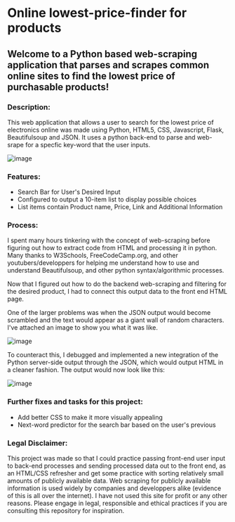 # Online lowest-price-finder for products

## Welcome to a Python based web-scraping application that parses and scrapes common online sites to find the lowest price of purchasable products!

### Description:
This web application that allows a user to search for the lowest price of electronics online was made using Python, HTML5, CSS, Javascript, Flask, Beautifulsoup and JSON. It uses a python back-end to parse and web-srape for a specfic key-word that the user inputs. 

![image](https://user-images.githubusercontent.com/111328484/212564684-33ef4d75-c209-4bab-9c21-67afbd3b3781.png)



### Features:
+ Search Bar for User's Desired Input
+ Configured to output a 10-item list to display possible choices
+ List items contain Product name, Price, Link and Additional Information

### Process:
I spent many hours tinkering with the concept of web-scraping before figuring out how to extract code from HTML and processing it in python. Many thanks to W3Schools, FreeCodeCamp.org,  and other youtubers/developpers for helping me understand how to use and understand Beautifulsoup, and other python syntax/algorithmic processes.

Now that I figured out how to do the backend web-scraping and filtering for the desired product, I had to connect this output data to the front end HTML page.








One of the larger problems was when the JSON output would become scrambled and the text would appear as a giant wall of random characters. I've attached an image to show you what it was like.

![image](https://user-images.githubusercontent.com/111328484/212561981-d95c166a-3ea5-4ee5-b427-29f2055d32da.png)


To counteract this, I debugged and implemented a new integration of the Python server-side output through the JSON, which would output HTML in a cleaner fashion. The output would now look like this:

![image](https://user-images.githubusercontent.com/111328484/212563812-d9d96155-bddc-464a-b778-32da66552220.png)

### Further fixes and tasks for this project:
+ Add better CSS to make it more visually appealing
+ Next-word predictor for the search bar based on the user's previous



### Legal Disclaimer:
This project was made so that I could practice passing front-end user input to back-end processes and sending processed data out to the front end, as an HTML/CSS refresher and get some practice with sorting relatively small amounts of publicly available data. Web scraping for publicly available information is used widely by companies and developpers alike (evidence of this is all over the internet). I have not used this site for profit or any other reasons. Please engage in legal, responsible and ethical practices if you are consulting this repository for inspiration.



